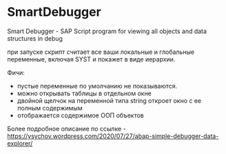 # SmartDebugger
Smart Debugger - SAP Script program for viewing all objects and data structures in debug

при запуске скрипт считает все ваши локальные и глобальные переменные, включая SYST и покажет в виде иерархии.

Фичи:
- пустые переменные по умолчанию не показываются.
- можно открывать таблицы в отдельном окне
- двойной щелчок на переменной типа string откроет окно с ее полным содержимым
- отображается содержимое ООП объектов

Более подробное описание по ссылке - https://ysychov.wordpress.com/2020/07/27/abap-simple-debugger-data-explorer/

